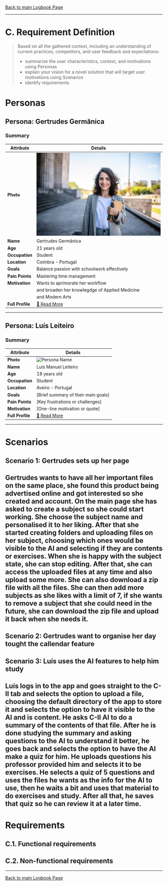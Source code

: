 [Back to main Logbook Page](../hci_logbook.md)

---
# C. Requirement Definition
>	Based on all the gathered context, including an understanding of current practices, competitors, and user feedback and expectations: 
>	- summarize the user characteristics, context, and motivations using Personas
>	- explain your vision for a novel solution that will target user motivations using Scenarios
>	- identify requirements

# Personas

## Persona: Gertrudes Germânica
### Summary 
| Attribute        | Details                                        |
| ---------------- | -----------------------------------------------|
| **Photo**        | ![Persona Name\|100](personas/persona1.jpeg)   |
| **Name**         | Gertrudes Germânica                            |
| **Age**          | 21 years old                                   |
| **Occupation**   | Student                                        |
| **Location**     | Coimbra - Portugal                             |
| **Goals**        | Balance passion with schoolwork effectively    |
| **Pain Points**  | Mastering time management                      |
| **Motivation**   | Wants to aprimorate her workflow               |
                   | and broaden her knowlegdge of Applied Medicine |
                   | and Modern Arts                                |
| **Full Profile** | [📄 Read More](Gertrudes/Gertrudes_template.md)|

---
## Persona: Luís Leiteiro
### Summary 
| Attribute        | Details                                       |
| ---------------- | --------------------------------------------- |
| **Photo**        | ![Persona Name](path/to/photo.jpg)            |
| **Name**         | Luís Manuel Leiteiro                          |
| **Age**          | 18 years old                                  |
| **Occupation**   | Student                                       |
| **Location**     | Aveiro - Portugal                             |
| **Goals**        | [Brief summary of their main goals]           |
| **Pain Points**  | [Key frustrations or challenges]              |
| **Motivation**   | [One-line motivation or quote]                |
| **Full Profile** | [📄 Read More](Luís/Luís_template.md)         |

---





# Scenarios


## Scenario 1: Gertrudes sets up her page

Gertrudes wants to have all her important files on the same place, she found this product being advertised online and got interested so she created and account.
On the main page she has asked to **create a subject** so she could start working. She choose the **subject name** and personalised it to her liking. After that she started **creating folders** and **uploading files** on her subject, choosing which ones would be **visible to the AI** and selecting if they are **contents or exercises**.
When she is happy with the subject state, she can stop editing. After that, she can access the uploaded files at any time and also upload some more. She can also **download a zip file** with all the files.
She can then **add more subjects** as she likes with a **limit of 7**, if she wants to remove a subject that she could need in the future, she can download the zip file and upload it back when she needs it.
---

## Scenario 2: Gertrudes want to organise her day tought the callendar feature

## Scenario 3: Luís uses the AI features to help him study
Luís logs in to the app and goes straight to the C-II tab and selects the option to **upload a file**, choosing the default directory of the app to store it and selects the option to have **it visible to the AI** and is content. He asks C-II AI to **do a summary** of the contents of that file. After he is done studying the summary and asking **questions to the AI** to understand it better, he goes back and selects the option to have the AI **make a quiz** for him. He uploads questions his professor provided him and selects it to be exercises. He **selects a quiz of 5 questions** and uses the files he wants as the info for the AI to use, then he waits a bit and uses that material to do exercises and study. After all that, he **saves that quiz** so he can review it at a later time.
---

# Requirements





## C.1. Functional requirements


## C.2. Non-functional requirements


---
[Back to main Logbook Page](hci_logbook.md)